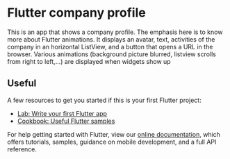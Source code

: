# Flutter company profile

This is an app that shows a company profile. The emphasis here is to know more about Flutter animations. 
It displays an avatar, text, activities of the company in an horizontal ListView, and a button that opens a URL in the browser. 
Various animations (background picture blurred, listview scrolls from right to left,...) are displayed when widgets show up 

## Useful

A few resources to get you started if this is your first Flutter project:

- [Lab: Write your first Flutter app](https://flutter.dev/docs/get-started/codelab)
- [Cookbook: Useful Flutter samples](https://flutter.dev/docs/cookbook)

For help getting started with Flutter, view our
[online documentation](https://flutter.dev/docs), which offers tutorials,
samples, guidance on mobile development, and a full API reference.
